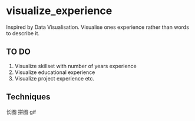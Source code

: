 # visualize_experience
Inspired by Data Visualisation. Visualise ones experience rather than words to describe it.

## TO DO
1. Visualize skillset with number of years experience
2. Visualize educational experience
3. Visualize project experience
etc.

## Techniques
长图
拼图
gif
